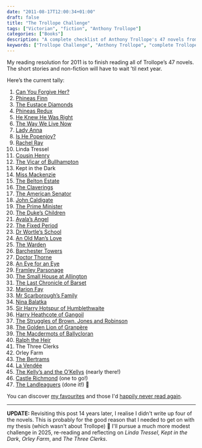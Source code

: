 ```yaml
---
date: "2011-08-17T12:00:34+01:00"
draft: false
title: "The Trollope Challenge"
tags: ["Victorian", "fiction", "Anthony Trollope"]
categories: ["Books"]
description: "A complete checklist of Anthony Trollope's 47 novels from the epic Trollope Challenge. Track the journey from Can You Forgive Her? to The Landleaguers, with links to reviews of each work in this Victorian literature quest."
keywords: ["Trollope Challenge", "Anthony Trollope", "complete Trollope novels", "47 novels", "Victorian literature", "Trollope checklist", "reading challenge", "Barsetshire Chronicles", "Palliser novels", "literary marathon"]
---
```


My reading resolution for 2011 is to finish reading all of Trollope’s 47 novels.  The short stories and non-fiction will have to wait ’til next year.

Here’s the current tally:

1. [Can You Forgive Her?](../can-you-forgive-her/)
2. [Phineas Finn](../phineas-finn/)
3. [The Eustace Diamonds](../the-eustace-diamonds/)
4. [Phineas Redux](../phineas-redux/)
5. [He Knew He Was Right](../he-knew-he-was-right/)
6. [The Way We Live Now](../the-way-we-live-now/)
7. [Lady Anna](../lady-anna/)
8. [Is He Popenjoy?](../is-he-popenjoy/)
9. [Rachel Ray](../rachel-ray/)
10. Linda Tressel
11. [Cousin Henry](../cousin-henry/)
12. [The Vicar of Bullhampton](../the-vicar-of-bullhampton/)
13. Kept in the Dark
14. [Miss Mackenzie](../miss-mackenzie/)
15. [The Belton Estate](../the-belton-estate/)
16. [The Claverings](../the-claverings/)
17. [The American Senator](../the-american-senator/)
18. [John Caldigate](../john-caldigate/)
19. [The Prime Minister](../the-prime-minister/)
20. [The Duke’s Children](../the-dukes-children/)
21. [Ayala’s Angel](../ayalas-angel/)
22. [The Fixed Period](../the-fixed-period/)
23. [Dr Wortle’s School](../dr-wortles-school/)
24. [An Old Man’s Love](../an-old-mans-love/)
25. [The Warden](../the-warden/)
26. [Barchester Towers](../barchester-towers/)
27. [Doctor Thorne](../doctor-thorne/)
28. [An Eye for an Eye](../an-eye-for-an-eye/)
29. [Framley Parsonage](../framley-parsonage/)
30. [The Small House at Allington](../the-small-house-at-allington/)
31. [The Last Chronicle of Barset](../the-last-chronicle-of-barset/)
32. [Marion Fay](../marion-fay/)
33. [Mr Scarborough’s Family](../mr-scarboroughs-family/)
34. [Nina Balatka](../nina-balakta/)
35. [Sir Harry Hotspur of Humblethwaite](../sir-harry-hotspur-of-humblethwaite/)
36. [Harry Heathcote of Gangoil](../harry-heathcote-of-gangoil/)
37. [The Struggles of Brown, Jones and Robinson](../the-struggles-of-brown-jones-and-robinson/)
38. [The Golden Lion of Granpère](../the-golden-lion-of-granpere/)
39. [The Macdermots of Ballycloran](../ten-terrible-trollopes/#the-macdermots-of-ballycloran)
40. [Ralph the Heir](../ralph-the-heir/)
41. The Three Clerks
42. Orley Farm
43. [The Bertrams](../ten-terrible-trollopes/#the-bertrams)
44. [La Vendée](../ten-terrible-trollopes/#la-vend%C3%A9e)
45. [The Kelly’s and the O’Kellys](../ten-terrible-trollopes/#the-kellys-and-the-okellys) (nearly there!)
46. [Castle Richmond](../ten-terrible-trollopes/#castle-richmond) (one to go!)
47. [The Landleaguers](../the-landleaguers/) (done it!) 🎉

You can discover [my favourites](../top-ten-trollopes/) and those I'd [happily never read again](../ten-terrible-trollopes/).

---

**UPDATE:** Revisiting this post 14 years later, I realise I didn't write up four of the novels. This is probably for the good reason that I needed to get on with my thesis (which wasn't about Trollope) 🧐 I'll pursue a much more modest challenge in 2025, re-reading and reflecting on _Linda Tressel_, _Kept in the Dark_, _Orley Farm_, and _The Three Clerks_.